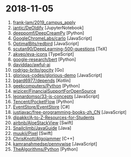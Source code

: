 # 2018-11-05

1. [frank-lam/2019_campus_apply](https://github.com/frank-lam/2019_campus_apply "🚀 Full Stack Developer Tutorial，后台技术栈/全栈开发/架构师之路，秋招/春招/校招/面试。 from zero to hero.") 
2. [jantic/DeOldify](https://github.com/jantic/DeOldify "A Deep Learning based project for colorizing and restoring old images") [JupyterNotebook]
3. [deeppomf/DeepCreamPy](https://github.com/deeppomf/DeepCreamPy "Decensoring Hentai with Deep Neural Networks") [Python]
4. [GoogleChromeLabs/carlo](https://github.com/GoogleChromeLabs/carlo "Web rendering surface for Node applications") [JavaScript]
5. [OptimalBits/redbird](https://github.com/OptimalBits/redbird "A modern reverse proxy for node") [JavaScript]
6. [scutan90/DeepLearning-500-questions](https://github.com/scutan90/DeepLearning-500-questions "深度学习500问，以问答形式对常用的概率知识、线性代数、机器学习、深度学习、计算机视觉等热点问题进行阐述，以帮助自己及有需要的读者。 全书分为15个章节，近20万字。由于水平有限，书中不妥之处恳请广大读者批评指正。 未完待续............ 如有意合作，联系scutjy2015@163.com 版权所有，违权必究 Tan 2018.06") [TeX]
7. [akveo/eva-icons](https://github.com/akveo/eva-icons "A pack of more than 480 beautifully crafted Open Source icons. SVG, Sketch, Web Font and Animations support.") [TypeScript]
8. [google-research/bert](https://github.com/google-research/bert "TensorFlow code and pre-trained models for BERT") [Python]
9. [daviddao/awful-ai](https://github.com/daviddao/awful-ai "😈Awful AI is a curated list to track current scary usages of AI - hoping to raise awareness") 
10. [rodrigo-brito/gocity](https://github.com/rodrigo-brito/gocity "📊 Code City metaphor for visualizing Go source code in 3D") [Go]
11. [glorious-codes/glorious-demo](https://github.com/glorious-codes/glorious-demo "The easiest way to demonstrate your code in action.") [JavaScript]
12. [bgard6977/depends](https://github.com/bgard6977/depends "The missing linker for the JVM.") [Kotlin]
13. [geekcomputers/Python](https://github.com/geekcomputers/Python "My Python Examples") [Python]
14. [wizicer/FinancialSupportForOpenSource](https://github.com/wizicer/FinancialSupportForOpenSource "开源项目挣钱实用手册") 
15. [leonardomso/33-js-concepts](https://github.com/leonardomso/33-js-concepts "📜 33 concepts every JavaScript developer should know.") [JavaScript]
16. [Tencent/PocketFlow](https://github.com/Tencent/PocketFlow "An Automatic Model Compression (AutoMC) framework for developing smaller and faster AI applications.") [Python]
17. [EventStore/EventStore](https://github.com/EventStore/EventStore "The open-source, functional database with Complex Event Processing in JavaScript.") [C#]
18. [justjavac/free-programming-books-zh_CN](https://github.com/justjavac/free-programming-books-zh_CN "📚 免费的计算机编程类中文书籍，欢迎投稿") [JavaScript]
19. [dipakkr/A-to-Z-Resources-for-Students](https://github.com/dipakkr/A-to-Z-Resources-for-Students "Curated list of resources for college students  Show your ❤️ by giving a ⭐️") 
20. [airbnb/AloeStackView](https://github.com/airbnb/AloeStackView "A simple class for laying out a collection of views with a convenient API, while leveraging the power of Auto Layout.") [Swift]
21. [Snailclimb/JavaGuide](https://github.com/Snailclimb/JavaGuide "【Java学习+面试指南】 一份涵盖大部分Java程序员所需要掌握的核心知识。") [Java]
22. [muukii/Pixel](https://github.com/muukii/Pixel "🎨🖼 An image editor and engine using CoreImage") [Swift]
23. [ChrisKnott/Algojammer](https://github.com/ChrisKnott/Algojammer "An experimental code editor for writing algorithms") [C++]
24. [kamranahmedse/pennywise](https://github.com/kamranahmedse/pennywise "Cross-platform application to open anything in a floating window") [JavaScript]
25. [TheAlgorithms/Python](https://github.com/TheAlgorithms/Python "All Algorithms implemented in Python") [Python]
